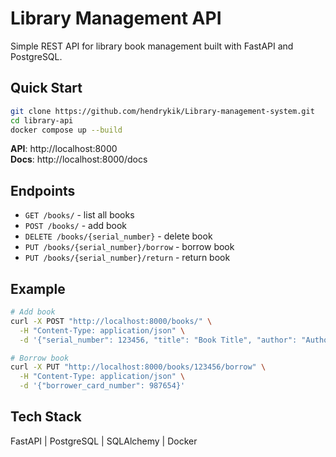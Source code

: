 # Library Management API

Simple REST API for library book management built with FastAPI and PostgreSQL.

## Quick Start

```bash
git clone https://github.com/hendrykik/Library-management-system.git
cd library-api
docker compose up --build
```

**API**: http://localhost:8000  
**Docs**: http://localhost:8000/docs

## Endpoints

- `GET /books/` - list all books
- `POST /books/` - add book
- `DELETE /books/{serial_number}` - delete book  
- `PUT /books/{serial_number}/borrow` - borrow book
- `PUT /books/{serial_number}/return` - return book

## Example

```bash
# Add book
curl -X POST "http://localhost:8000/books/" \
  -H "Content-Type: application/json" \
  -d '{"serial_number": 123456, "title": "Book Title", "author": "Author Name"}'

# Borrow book
curl -X PUT "http://localhost:8000/books/123456/borrow" \
  -H "Content-Type: application/json" \
  -d '{"borrower_card_number": 987654}'
```

## Tech Stack

FastAPI | PostgreSQL | SQLAlchemy | Docker
